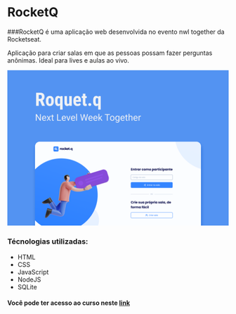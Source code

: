 # RocketQ
###RocketQ é uma aplicação web desenvolvida no evento nwl together da Rocketseat.

Aplicação para criar salas em que as pessoas possam fazer perguntas anônimas. Ideal para lives e aulas ao vivo.



![Página inicial](https://github.com/denner-dbs/RocketQ/blob/master/pini.png)


### Técnologias utilizadas:

* HTML
* CSS
* JavaScript
* NodeJS
* SQLite


#### Você pode ter acesso ao curso neste [link](https://app.rocketseat.com.br/node/mission-discover)
